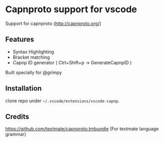 # Capnproto support for vscode

Support for capnproto (http://capnproto.org/) 

## Features
- Syntax Highlighting
- Bracket matching
- Capnp ID generator ( Ctrl+Shift+p -> GenerateCapnpID )


Built specially for @grimpy

## Installation
clone repo under `~/.vscode/extensions/vscode-capnp`.


## Credits
https://github.com/textmate/capnproto.tmbundle (For textmate language grammar)
